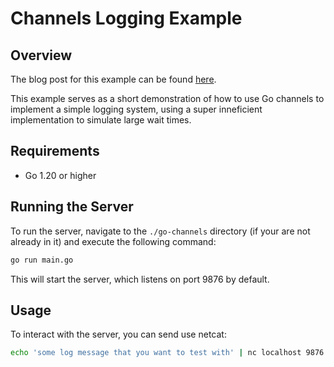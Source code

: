 # Channels Logging Example

## Overview

The blog post for this example can be found [here](https://www.joshuapare.com/posts/using-go-channels).

This example serves as a short demonstration of how to use Go channels to implement a simple logging system, using a super inneficient implementation to simulate large wait times.

## Requirements

- Go 1.20 or higher

## Running the Server

To run the server, navigate to the `./go-channels` directory (if your are not already in it) and execute the following command:

```bash
go run main.go
```

This will start the server, which listens on port 9876 by default.

## Usage

To interact with the server, you can send use netcat:

```bash
echo 'some log message that you want to test with' | nc localhost 9876
```

